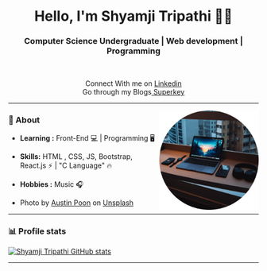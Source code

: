 <h1 align="center"> Hello, I'm Shyamji Tripathi 👨‍💻 </h1>

<h3 align="center">  Computer Science Undergraduate | Web development | Programming </h3> <br>

<p align="center"> 
Connect With me on  <a href="https://www.linkedin.com/in/shyamji-tripathi-9a7b90187/">Linkedin</a><br>
Go through my Blogs<a href="https://superkey.hashnode.dev/"> Superkey</a>

---------------------------------------------------------------------------------------------------------------------------------------------------------------------------------
<img align="right" height="200" width="200" src="circle-cropped-min.png" >

### 🤔 About
-  **Learning :** Front-End :computer: | Programming  🖥️ 
-  **Skills:** HTML , CSS, JS, Bootstrap, React.js :zap: | "C Language" :fire:	
-  **Hobbies :** Music :headphones:

- Photo by <a href="https://unsplash.com/@austinpoon?utm_source=unsplash&utm_medium=referral&utm_content=creditCopyText">Austin Poon</a> on <a href="https://unsplash.com/s/photos/tech?utm_source=unsplash&utm_medium=referral&utm_content=creditCopyText">Unsplash</a>





--------------------------------------------------------------------------------------------------------------------------------------------------------------------------------
### 📊 Profile stats

[![Shyamji Tripathi GitHub stats](https://github-readme-stats.vercel.app/api?username=Shyamjitripathi)](https://github.com/anuraghazra/github-readme-stats)

-------------------------------------------------------------------------------------------------------------------------------------------------------------------------------
